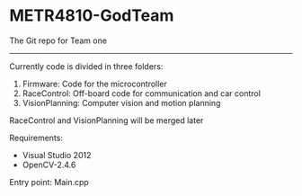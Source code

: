 METR4810-GodTeam
================

The Git repo for Team one

-----------------

Currently code is divided in three folders:
1. Firmware: Code for the microcontroller
2. RaceControl: Off-board code for communication and car control
3. VisionPlanning: Computer vision and motion planning

RaceControl and VisionPlanning will be merged later

Requirements:
- Visual Studio 2012
- OpenCV-2.4.6

Entry point: Main.cpp


